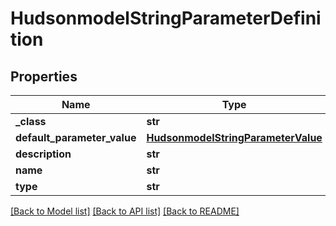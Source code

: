 # HudsonmodelStringParameterDefinition

## Properties
Name | Type | Description | Notes
------------ | ------------- | ------------- | -------------
**_class** | **str** |  | [optional] 
**default_parameter_value** | [**HudsonmodelStringParameterValue**](HudsonmodelStringParameterValue.md) |  | [optional] 
**description** | **str** |  | [optional] 
**name** | **str** |  | [optional] 
**type** | **str** |  | [optional] 

[[Back to Model list]](../README.md#documentation-for-models) [[Back to API list]](../README.md#documentation-for-api-endpoints) [[Back to README]](../README.md)


